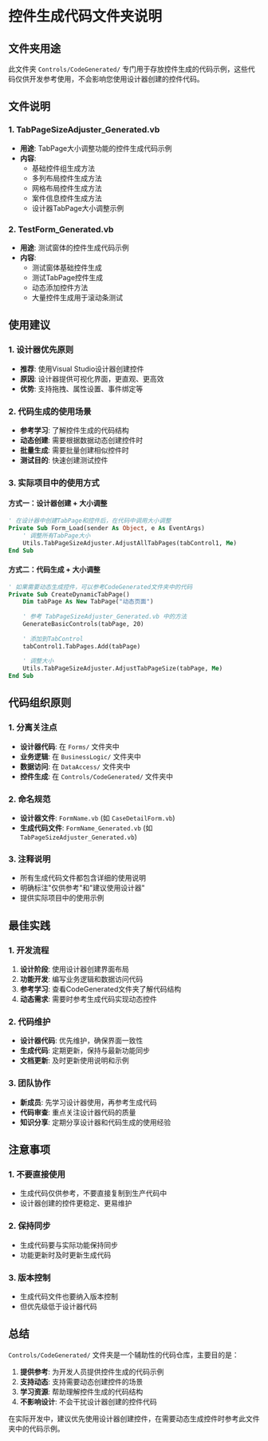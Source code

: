 # 控件生成代码文件夹说明

## 文件夹用途

此文件夹 `Controls/CodeGenerated/` 专门用于存放控件生成的代码示例，这些代码仅供开发参考使用，不会影响您使用设计器创建的控件代码。

## 文件说明

### 1. TabPageSizeAdjuster_Generated.vb
- **用途**: TabPage大小调整功能的控件生成代码示例
- **内容**: 
  - 基础控件组生成方法
  - 多列布局控件生成方法
  - 网格布局控件生成方法
  - 案件信息控件生成方法
  - 设计器TabPage大小调整示例

### 2. TestForm_Generated.vb
- **用途**: 测试窗体的控件生成代码示例
- **内容**:
  - 测试窗体基础控件生成
  - 测试TabPage控件生成
  - 动态添加控件方法
  - 大量控件生成用于滚动条测试

## 使用建议

### 1. 设计器优先原则
- **推荐**: 使用Visual Studio设计器创建控件
- **原因**: 设计器提供可视化界面，更直观、更高效
- **优势**: 支持拖拽、属性设置、事件绑定等

### 2. 代码生成的使用场景
- **参考学习**: 了解控件生成的代码结构
- **动态创建**: 需要根据数据动态创建控件时
- **批量生成**: 需要批量创建相似控件时
- **测试目的**: 快速创建测试控件

### 3. 实际项目中的使用方式

#### 方式一：设计器创建 + 大小调整
```vb
' 在设计器中创建TabPage和控件后，在代码中调用大小调整
Private Sub Form_Load(sender As Object, e As EventArgs)
    ' 调整所有TabPage大小
    Utils.TabPageSizeAdjuster.AdjustAllTabPages(tabControl1, Me)
End Sub
```

#### 方式二：代码生成 + 大小调整
```vb
' 如果需要动态生成控件，可以参考CodeGenerated文件夹中的代码
Private Sub CreateDynamicTabPage()
    Dim tabPage As New TabPage("动态页面")
    
    ' 参考 TabPageSizeAdjuster_Generated.vb 中的方法
    GenerateBasicControls(tabPage, 20)
    
    ' 添加到TabControl
    tabControl1.TabPages.Add(tabPage)
    
    ' 调整大小
    Utils.TabPageSizeAdjuster.AdjustTabPageSize(tabPage, Me)
End Sub
```

## 代码组织原则

### 1. 分离关注点
- **设计器代码**: 在 `Forms/` 文件夹中
- **业务逻辑**: 在 `BusinessLogic/` 文件夹中
- **数据访问**: 在 `DataAccess/` 文件夹中
- **控件生成**: 在 `Controls/CodeGenerated/` 文件夹中

### 2. 命名规范
- **设计器文件**: `FormName.vb` (如 `CaseDetailForm.vb`)
- **生成代码文件**: `FormName_Generated.vb` (如 `TabPageSizeAdjuster_Generated.vb`)

### 3. 注释说明
- 所有生成代码文件都包含详细的使用说明
- 明确标注"仅供参考"和"建议使用设计器"
- 提供实际项目中的使用示例

## 最佳实践

### 1. 开发流程
1. **设计阶段**: 使用设计器创建界面布局
2. **功能开发**: 编写业务逻辑和数据访问代码
3. **参考学习**: 查看CodeGenerated文件夹了解代码结构
4. **动态需求**: 需要时参考生成代码实现动态控件

### 2. 代码维护
- **设计器代码**: 优先维护，确保界面一致性
- **生成代码**: 定期更新，保持与最新功能同步
- **文档更新**: 及时更新使用说明和示例

### 3. 团队协作
- **新成员**: 先学习设计器使用，再参考生成代码
- **代码审查**: 重点关注设计器代码的质量
- **知识分享**: 定期分享设计器和代码生成的使用经验

## 注意事项

### 1. 不要直接使用
- 生成代码仅供参考，不要直接复制到生产代码中
- 设计器创建的控件更稳定、更易维护

### 2. 保持同步
- 生成代码要与实际功能保持同步
- 功能更新时及时更新生成代码

### 3. 版本控制
- 生成代码文件也要纳入版本控制
- 但优先级低于设计器代码

## 总结

`Controls/CodeGenerated/` 文件夹是一个辅助性的代码仓库，主要目的是：

1. **提供参考**: 为开发人员提供控件生成的代码示例
2. **支持动态**: 支持需要动态创建控件的场景
3. **学习资源**: 帮助理解控件生成的代码结构
4. **不影响设计**: 不会干扰设计器创建的控件代码

在实际开发中，建议优先使用设计器创建控件，在需要动态生成控件时参考此文件夹中的代码示例。 